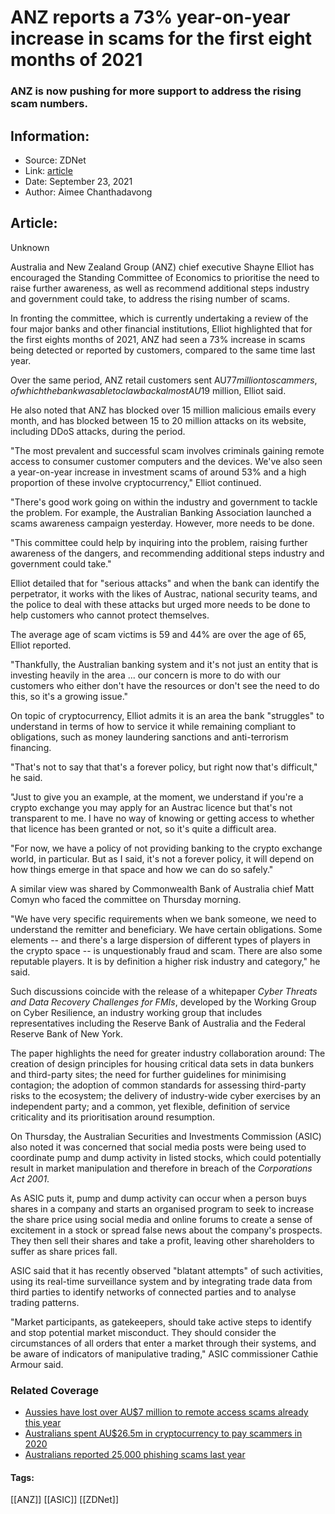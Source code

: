 # ANZ reports a 73% year-on-year increase in scams for the first eight months of 2021
### ANZ is now pushing for more support to address the rising scam numbers.

## Information:
+ Source: ZDNet
+ Link: [article](https://www.zdnet.com/article/anz-reports-a-73-year-on-year-increase-in-scams-for-the-first-eight-months-of-2021/)
+ Date: September 23, 2021
+ Author: Aimee Chanthadavong


## Article:
Unknown

Australia and New Zealand Group (ANZ) chief executive Shayne Elliot has encouraged the Standing Committee of Economics to prioritise the need to raise further awareness, as well as recommend additional steps industry and government could take, to address the rising number of scams.

In fronting the committee, which is currently undertaking a review of the four major banks and other financial institutions, Elliot highlighted that for the first eights months of 2021, ANZ had seen a 73% increase in scams being detected or reported by customers, compared to the same time last year. 

Over the same period, ANZ retail customers sent AU$77 million to scammers, of which the bank was able to claw back almost AU$19 million, Elliot said.

He also noted that ANZ has blocked over 15 million malicious emails every month, and has blocked between 15 to 20 million attacks on its website, including DDoS attacks, during the period. 

"The most prevalent and successful scam involves criminals gaining remote access to consumer customer computers and the devices. We've also seen a year-on-year increase in investment scams of around 53% and a high proportion of these involve cryptocurrency," Elliot continued.

"There's good work going on within the industry and government to tackle the problem. For example, the Australian Banking Association launched a scams awareness campaign yesterday. However, more needs to be done. 

"This committee could help by inquiring into the problem, raising further awareness of the dangers, and recommending additional steps industry and government could take."






Elliot detailed that for "serious attacks" and when the bank can identify the perpetrator, it works with the likes of Austrac, national security teams, and the police to deal with these attacks but urged more needs to be done to help customers who cannot protect themselves.

The average age of scam victims is 59 and 44% are over the age of 65, Elliot reported. 

"Thankfully, the Australian banking system and it's not just an entity that is investing heavily in the area ... our concern is more to do with our customers who either don't have the resources or don't see the need to do this, so it's a growing issue."

On topic of cryptocurrency, Elliot admits it is an area the bank "struggles" to understand in terms of how to service it while remaining compliant to obligations, such as money laundering sanctions and anti-terrorism financing. 

"That's not to say that that's a forever policy, but right now that's difficult," he said. 

"Just to give you an example, at the moment, we understand if you're a crypto exchange you may apply for an Austrac licence but that's not transparent to me. I have no way of knowing or getting access to whether that licence has been granted or not, so it's quite a difficult area.

"For now, we have a policy of not providing banking to the crypto exchange world, in particular. But as I said, it's not a forever policy, it will depend on how things emerge in that space and how we can do so safely."

A similar view was shared by Commonwealth Bank of Australia chief Matt Comyn who faced the committee on Thursday morning.

"We have very specific requirements when we bank someone, we need to understand the remitter and beneficiary. We have certain obligations. Some elements -- and there's a large dispersion of different types of players in the crypto space -- is unquestionably fraud and scam. There are also some reputable players. It is by definition a higher risk industry and category," he said.

Such discussions coincide with the release of a whitepaper *Cyber Threats and Data Recovery Challenges for FMIs*, developed by the Working Group on Cyber Resilience, an industry working group that includes representatives including the Reserve Bank of Australia and the Federal Reserve Bank of New York. 

The paper highlights the need for greater industry collaboration around: The creation of design principles for housing critical data sets in data bunkers and third-party sites; the need for further guidelines for minimising contagion; the adoption of common standards for assessing third-party risks to the ecosystem; the delivery of industry-wide cyber exercises by an independent party; and a common, yet flexible, definition of service criticality and its prioritisation around resumption.

On Thursday, the Australian Securities and Investments Commission (ASIC) also noted it was concerned that social media posts were being used to coordinate pump and dump activity in listed stocks, which could potentially result in market manipulation and therefore in breach of the *Corporations Act 2001*.

As ASIC puts it, pump and dump activity can occur when a person buys shares in a company and starts an organised program to seek to increase the share price using social media and online forums to create a sense of excitement in a stock or spread false news about the company's prospects. They then sell their shares and take a profit, leaving other shareholders to suffer as share prices fall. 

ASIC said that it has recently observed "blatant attempts" of such activities, using its real-time surveillance system and by integrating trade data from third parties to identify networks of connected parties and to analyse trading patterns. 

"Market participants, as gatekeepers, should take active steps to identify and stop potential market misconduct. They should consider the circumstances of all orders that enter a market through their systems, and be aware of indicators of manipulative trading," ASIC commissioner Cathie Armour said. 

### Related Coverage

* [Aussies have lost over AU$7 million to remote access scams already this year](https://www.zdnet.com/article/aussies-have-lost-over-au7-million-to-remote-access-scams-already-this-year/)
* [Australians spent AU$26.5m in cryptocurrency to pay scammers in 2020](https://www.zdnet.com/article/australians-spent-au26-5m-in-cryptocurrency-to-pay-scammers-in-2020/)
* [Australians reported 25,000 phishing scams last year](https://www.zdnet.com/article/australians-reported-25000-phishing-scams-to-the-accc-last-year/)





#### Tags:
[[ANZ]] [[ASIC]] [[ZDNet]]
